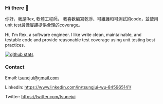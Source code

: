 ### Hi there 👋

你好，我是Rex, 軟體工程師。
我喜歡編寫乾淨、可維護和可測試的code，並使用unit test最佳實踐提供合理的coverage。

Hi, I'm Rex, a software engineer. 
I like write clean, maintainable, and testable code and provide reasonable test coverage using unit testing best practices.

[![github stats](https://github-readme-stats.vercel.app/api?username=tsunejui&show_icons=true&theme=tokyonight)](https://github.com/anuraghazra/github-readme-stats)


### Contact

Email: tsunejui@gmail.com

LinkedIn: https://www.linkedin.com/in/tsungjui-wu-845965141/

Twitter: https://twitter.com/tsunejui
